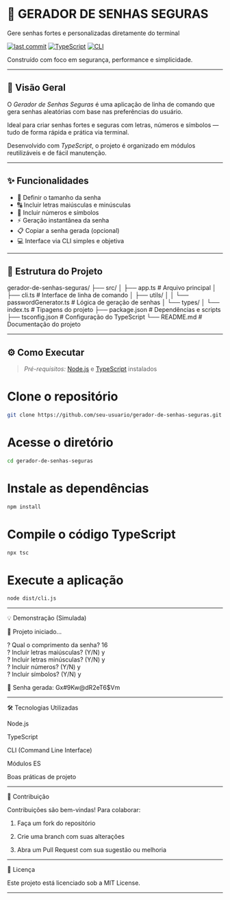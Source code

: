 # 🔐 GERADOR DE SENHAS SEGURAS

Gere senhas fortes e personalizadas diretamente do terminal

[![last commit](https://img.shields.io/github/last-commit/seu-usuario/gerador-de-senhas-seguras)](https://github.com/seu-usuario/gerador-de-senhas-seguras)
[![TypeScript](https://img.shields.io/badge/built_with-TypeScript-3178c6?logo=typescript)]()
[![CLI](https://img.shields.io/badge/interface-CLI-blue)]()

Construído com foco em segurança, performance e simplicidade.

---

## 📌 Visão Geral

O *Gerador de Senhas Seguras* é uma aplicação de linha de comando que gera senhas aleatórias com base nas preferências do usuário.

Ideal para criar senhas fortes e seguras com letras, números e símbolos — tudo de forma rápida e prática via terminal.

Desenvolvido com *TypeScript*, o projeto é organizado em módulos reutilizáveis e de fácil manutenção.

---

## ✨ Funcionalidades

- 🔢 Definir o tamanho da senha  
- 🔠 Incluir letras maiúsculas e minúsculas  
- 🔣 Incluir números e símbolos  
- ⚡ Geração instantânea da senha  
- 📋 Copiar a senha gerada (opcional)  
- 💻 Interface via CLI simples e objetiva  

---

## 🧩 Estrutura do Projeto

gerador-de-senhas-seguras/ ├── src/ │   ├── app.ts                   # Arquivo principal │   ├── cli.ts                   # Interface de linha de comando │   ├── utils/ │   │   └── passwordGenerator.ts # Lógica de geração de senhas │   └── types/ │       └── index.ts             # Tipagens do projeto ├── package.json                 # Dependências e scripts ├── tsconfig.json                # Configuração do TypeScript └── README.md                    # Documentação do projeto

---

## ⚙ Como Executar

> *Pré-requisitos:* [Node.js](https://nodejs.org/) e [TypeScript](https://www.typescriptlang.org/) instalados

# Clone o repositório
```bash
git clone https://github.com/seu-usuario/gerador-de-senhas-seguras.git
```
# Acesse o diretório
```bash
cd gerador-de-senhas-seguras
```
# Instale as dependências
```bash
npm install
```
# Compile o código TypeScript
```bash
npx tsc
```
# Execute a aplicação
```bash
node dist/cli.js
```

---

💡 Demonstração (Simulada)

📂 Projeto iniciado...

? Qual o comprimento da senha? 16  
? Incluir letras maiúsculas? (Y/N) y  
? Incluir letras minúsculas? (Y/N) y  
? Incluir números? (Y/N) y  
? Incluir símbolos? (Y/N) y  

🔐 Senha gerada: Gx#9Kw@dR2eT6$Vm


---

🛠 Tecnologias Utilizadas

Node.js

TypeScript

CLI (Command Line Interface)

Módulos ES

Boas práticas de projeto



---

🤝 Contribuição

Contribuições são bem-vindas!
Para colaborar:

1. Faça um fork do repositório


2. Crie uma branch com suas alterações


3. Abra um Pull Request com sua sugestão ou melhoria




---

📄 Licença

Este projeto está licenciado sob a MIT License.

---
